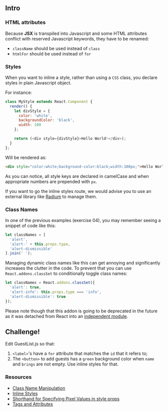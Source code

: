 ## Intro

### HTML attributes

Because **JSX** is transpiled into Javascript and some HTML attributes conflict with reserved Javascript keywords, they have to be renamed:
  * `className` should be used instead of `class`
  * `htmlFor` should be used instead of `for`

### Styles

When you want to inline a style, rather than using a `CSS` class, you declare styles in plain Javascript object.

For instance:

```js
class MyStyle extends React.Component {
  render() {
    let divStyle = {
      color: 'white',
      backgroundColor: 'black',
      width: 100
    };

    return (<div style={divStyle}>Hello World!</div>);
  }
};
```

Will be rendered as:

```html
<div style="color:white;background-color:black;width:100px;">Hello World!</div>
```

As you can notice, all style keys are declared in camelCase and when appropriate numbers are prepended with `px`.

If you want to go the inline styles route, we would advise you to use an external library like [Radium](http://projects.formidablelabs.com/radium/) to manage them.

### Class Names

In one of the previous examples (exercise 04), you may remember seeing a snippet of code like this:

```js
let classNames = [
  'alert',
  'alert-' + this.props.type,
  'alert-dismissible'
].join(' ');
```

Managing dynamic class names like this can get annoying and significantly increases the clutter in the code. To prevent that you can use `React.addons.classSet` to conditionally toggle class names:

```js
let classNames = React.addons.classSet({
  'alert': true,
  'alert-info': this.props.type === 'info',
  'alert-dismissible': true
});
```

Please note though that this addon is going to be deprecated in the future as it was detached from React into an [independent module](https://github.com/JedWatson/classnames).

## Challenge!

Edit GuestList.js so that:

  1. `<label>`'s have a `for` attribute that matches the `id` that it refers to;
  2. The `<button>` to add guests has a `green` background color when `name` and `brings` are not empty. Use inline styles for that.

### Resources
 * [Class Name Manipulation](https://facebook.github.io/react/docs/class-name-manipulation.html)
 * [Inline Styles](https://facebook.github.io/react/tips/inline-styles.html)
 * [Shorthand for Specifying Pixel Values in style props](https://facebook.github.io/react/tips/style-props-value-px.html)
 * [Tags and Attributes](https://facebook.github.io/react/docs/tags-and-attributes.html#supported-attributes)
